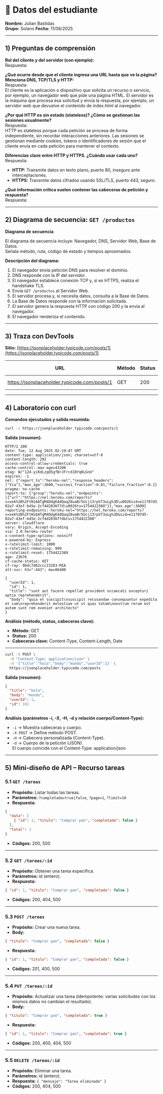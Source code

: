 # 👤 Datos del estudiante

**Nombre:** Julian Bastidas  
**Grupo:**  Solano
**Fecha:** 11/08/2025

---

## 1) Preguntas de comprensión

**Rol del cliente y del servidor (con ejemplo):**  
Respuesta:

**¿Qué ocurre desde que el cliente ingresa una URL hasta que ve la página? Menciona DNS, TCP/TLS y HTTP:**  
Respuesta:  
El cliente es la aplicación o dispositivo que solicita un recurso o servicio, por ejemplo, un navegador web que pide una página HTML. El servidor es la máquina que procesa esa solicitud y envía la respuesta, por ejemplo, un servidor web que devuelve el contenido de index.html al navegador.

**¿Por qué HTTP es sin estado (stateless)? ¿Cómo se gestionan las sesiones usualmente?**  
Respuesta:  
HTTP es stateless porque cada petición se procesa de forma independiente, sin recordar interacciones anteriores. Las sesiones se gestionan mediante cookies, tokens o identificadores de sesión que el cliente envía en cada petición para mantener el contexto.

**Diferencias clave entre HTTP y HTTPS. ¿Cuándo usar cada uno?**  
Respuesta:  
- **HTTP:** Transmite datos en texto plano, puerto 80, inseguro ante interceptaciones.  
- **HTTPS:** Transmite datos cifrados usando SSL/TLS, puerto 443, seguro.

**¿Qué información crítica suelen contener las cabeceras de petición y respuesta?**  
Respuesta:

---

## 2) Diagrama de secuencia: `GET /productos`

**Diagrama de secuencia**

El diagrama de secuencia incluye: Navegador, DNS, Servidor Web, Base de Datos.  
Señala método, ruta, código de estado y tiempos aproximados.

**Descripción del diagrama:**

1. El navegador envía petición DNS para resolver el dominio.
2. DNS responde con la IP del servidor.
3. El navegador establece conexión TCP y, si es HTTPS, realiza el handshake TLS.
4. Envía `GET /productos` al Servidor Web.
5. El servidor procesa y, si necesita datos, consulta a la Base de Datos.
6. La Base de Datos responde con la información solicitada.
7. El servidor genera la respuesta HTTP con código 200 y la envía al navegador.
8. El navegador renderiza el contenido.

---

## 3) Traza con DevTools

**Sitio:** [https://jsonplaceholder.typicode.com/posts/1](https://jsonplaceholder.typicode.com/posts/1)

| URL                                               | Método | Status | Tamaño | Content-Type                     | Tiempo total | Redirecciones |
|---------------------------------------------------|--------|--------|--------|----------------------------------|--------------|---------------|
| https://jsonplaceholder.typicode.com/posts/1      | GET    | 200    | 292 B  | application/json; charset=utf-8  | ~150 ms      | 0             |

---

## 4) Laboratorio con curl

**Comandos ejecutados y salida resumida:**

```bash
curl -i https://jsonplaceholder.typicode.com/posts/1
```

**Salida (resumen):**
```
HTTP/2 200 
date: Tue, 12 Aug 2025 02:19:47 GMT
content-type: application/json; charset=utf-8
content-length: 292
access-control-allow-credentials: true
cache-control: max-age=43200
etag: W/"124-yiKdLzqO5gfBrJFrcdJ8Yq0LGnU"
expires: -1
nel: {"report_to":"heroku-nel","response_headers":["Via"],"max_age":3600,"success_fraction":0.01,"failure_fraction":0.1}
pragma: no-cache
report-to: {"group":"heroku-nel","endpoints":[{"url":"https://nel.heroku.com/reports?s=xek%2B%2FtHi6ATgM4DdgK4dQaqZ8uaBr5Ucj13rpST3uLg%3D\u0026sid=e11707d5-02a7-43ef-b45e-2cf4d2036f7d\u0026ts=1754422360"}],"max_age":3600}
reporting-endpoints: heroku-nel="https://nel.heroku.com/reports?s=xek%2B%2FtHi6ATgM4DdgK4dQaqZ8uaBr5Ucj13rpST3uLg%3D&sid=e11707d5-02a7-43ef-b45e-2cf4d2036f7d&ts=1754422360"
server: cloudflare
vary: Origin, Accept-Encoding
via: 2.0 heroku-router
x-content-type-options: nosniff
x-powered-by: Express
x-ratelimit-limit: 1000
x-ratelimit-remaining: 999
x-ratelimit-reset: 1754422389
age: 23676
cf-cache-status: HIT
cf-ray: 96dc7d62ccc23283-MIA
alt-svc: h3=":443"; ma=86400

{
  "userId": 1,
  "id": 1,
  "title": "sunt aut facere repellat provident occaecati excepturi optio reprehenderit",
  "body": "quia et suscipit\nsuscipit recusandae consequuntur expedita et cum\nreprehenderit molestiae ut ut quas totam\nnostrum rerum est autem sunt rem eveniet architecto"
}
```

**Análisis (método, status, cabeceras clave):**  
- **Método:** GET  
- **Status:** 200  
- **Cabeceras clave:** Content-Type, Content-Length, Date

---

```bash
curl -X POST \
  -H "Content-Type: application/json" \
  -d '{"title":"hola","body":"mundo","userId":1}' \
  https://jsonplaceholder.typicode.com/posts
```

**Salida (resumen):**
```json
{
  "title": "hola",
  "body": "mundo",
  "userId": 1,
  "id": 101
}
```

**Análisis (parámetros -i, -X, -H, -d y relación cuerpo/Content-Type):**  
- `-i` → Muestra cabeceras y cuerpo.  
- `-X POST` → Define método POST.  
- `-H` → Cabecera personalizada (Content-Type).  
- `-d` → Cuerpo de la petición (JSON).  
El cuerpo coincide con el Content-Type: application/json

---

## 5) Mini‑diseño de API – Recurso tareas

### 5.1 `GET /tareas`

- **Propósito:** Listar todas las tareas.
- **Parámetros:** `?completada=true|false`, `?page=1`, `?limit=10`
- **Respuesta:**
```json
{
  "data": [
    { "id": 1, "titulo": "Comprar pan", "completada": false }
  ],
  "total": 1
}
```
- **Códigos:** 200, 500

---

### 5.2 `GET /tareas/:id`

- **Propósito:** Obtener una tarea específica.
- **Parámetros:** id (entero).
- **Respuesta:**
```json
{ "id": 1, "titulo": "Comprar pan", "completada": false }
```
- **Códigos:** 200, 404, 500

---

### 5.3 `POST /tareas`

- **Propósito:** Crear una nueva tarea.
- **Body:**
```json
{ "titulo": "Comprar pan", "completada": false }
```
- **Respuesta:**
```json
{ "id": 1, "titulo": "Comprar pan", "completada": false }
```
- **Códigos:** 201, 400, 500

---

### 5.4 `PUT /tareas/:id`

- **Propósito:** Actualizar una tarea (idempotente: varias solicitudes con los mismos datos no cambian el resultado).
- **Body:**
```json
{ "titulo": "Comprar pan", "completada": true }
```
- **Respuesta:**
```json
{ "id": 1, "titulo": "Comprar pan", "completada": true }
```
- **Códigos:** 200, 400, 404, 500

---

### 5.5 `DELETE /tareas/:id`

- **Propósito:** Eliminar una tarea.
- **Parámetros:** id (entero).
- **Respuesta:** `{ "mensaje": "Tarea eliminada" }`
- **Códigos:** 200, 404, 500
